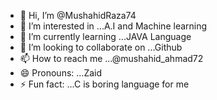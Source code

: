 - 👋 Hi, I’m @MushahidRaza74
- 👀 I’m interested in ...A.I and Machine learning
- 🌱 I’m currently learning ...JAVA Language
- 💞️ I’m looking to collaborate on ...Github
- 📫 How to reach me ...@mushahid_ahmad72
- 😄 Pronouns: ...Zaid
- ⚡ Fun fact: ...C is boring language for me

<!---
MushahidRaza74/MushahidRaza74 is a ✨ special ✨ repository because its `README.md` (this file) appears on your GitHub profile.
You can click the Preview link to take a look at your changes.
--->
